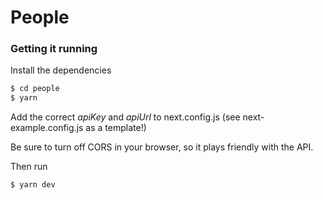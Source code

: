 # People

### Getting it running

Install the dependencies

```sh
$ cd people
$ yarn
```

Add the correct _apiKey_ and _apiUrl_ to next.config.js (see next-example.config.js as a template!)

Be sure to turn off CORS in your browser, so it plays friendly with the API.

Then run

```sh
$ yarn dev
```
